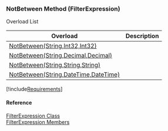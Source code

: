 ﻿### NotBetween Method (FilterExpression)

Overload List

| Overload | Description |
| --- | --- |
| [NotBetween(String,Int32,Int32)](fcSDK~FChoice.Foundation.Filters.FilterExpression~NotBetween(String,Int32,Int32).md) |   |
| [NotBetween(String,Decimal,Decimal)](fcSDK~FChoice.Foundation.Filters.FilterExpression~NotBetween(String,Decimal,Decimal).md) |   |
| [NotBetween(String,String,String)](fcSDK~FChoice.Foundation.Filters.FilterExpression~NotBetween(String,String,String).md) |   |
| [NotBetween(String,DateTime,DateTime)](fcSDK~FChoice.Foundation.Filters.FilterExpression~NotBetween(String,DateTime,DateTime).md) |   |

[!include[Requirements](../partials/requirements.md)]



#### Reference

[FilterExpression Class](fcSDK~FChoice.Foundation.Filters.FilterExpression.md)  
[FilterExpression Members](fcSDK~FChoice.Foundation.Filters.FilterExpression_members.md)